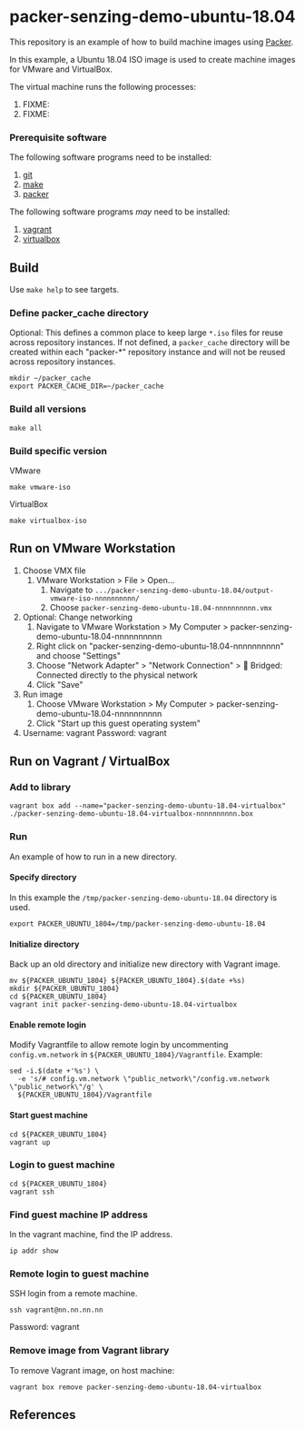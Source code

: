 # packer-senzing-demo-ubuntu-18.04

This repository is an example of how to build machine images using [Packer](https://www.packer.io/).

In this example, a
Ubuntu 18.04 ISO image
is used to create machine images for VMware and VirtualBox.

The virtual machine runs the following processes:

1. FIXME:
1. FIXME:

### Prerequisite software

The following software programs need to be installed:

1. [git](https://github.com/Senzing/knowledge-base/blob/master/HOWTO/install-git.md)
1. [make](https://github.com/Senzing/knowledge-base/blob/master/HOWTO/install-make.md)
1. [packer](https://github.com/Senzing/knowledge-base/blob/master/HOWTO/install-packer.md)

The following software programs *may* need to be installed:

1. [vagrant](https://github.com/Senzing/knowledge-base/blob/master/HOWTO/install-vagrant.md)
1. [virtualbox](https://github.com/Senzing/knowledge-base/blob/master/HOWTO/install-virtualbox.md)

## Build

Use `make help` to see targets.

### Define packer_cache directory

Optional: This defines a common place to keep large `*.iso` files for reuse across repository instances.
If not defined, a `packer_cache` directory will be created within each "packer-*" repository instance
and will not be reused across repository instances.

```console
mkdir ~/packer_cache
export PACKER_CACHE_DIR=~/packer_cache
```

### Build all versions

```console
make all
```

### Build specific version

VMware

```console
make vmware-iso
```

VirtualBox

```console
make virtualbox-iso
```

## Run on VMware Workstation

1. Choose VMX file
    1. VMware Workstation > File > Open...
        1. Navigate to `.../packer-senzing-demo-ubuntu-18.04/output-vmware-iso-nnnnnnnnnn/`
        1. Choose `packer-senzing-demo-ubuntu-18.04-nnnnnnnnnn.vmx`
1. Optional: Change networking
    1. Navigate to VMware Workstation > My Computer > packer-senzing-demo-ubuntu-18.04-nnnnnnnnnn
    1. Right click on "packer-senzing-demo-ubuntu-18.04-nnnnnnnnnn" and choose "Settings"
    1. Choose "Network Adapter" > "Network Connection" > :radio_button: Bridged: Connected directly to the physical network
    1. Click "Save"
1. Run image
    1. Choose VMware Workstation > My Computer > packer-senzing-demo-ubuntu-18.04-nnnnnnnnnn
    1. Click "Start up this guest operating system"
1. Username: vagrant  Password: vagrant

## Run on Vagrant / VirtualBox

### Add to library

```console
vagrant box add --name="packer-senzing-demo-ubuntu-18.04-virtualbox" ./packer-senzing-demo-ubuntu-18.04-virtualbox-nnnnnnnnnn.box
```

### Run

An example of how to run in a new directory.

#### Specify directory

In this example the `/tmp/packer-senzing-demo-ubuntu-18.04` directory is used.

```console
export PACKER_UBUNTU_1804=/tmp/packer-senzing-demo-ubuntu-18.04
```

#### Initialize directory

Back up an old directory and initialize new directory with Vagrant image.

```console
mv ${PACKER_UBUNTU_1804} ${PACKER_UBUNTU_1804}.$(date +%s)
mkdir ${PACKER_UBUNTU_1804}
cd ${PACKER_UBUNTU_1804}
vagrant init packer-senzing-demo-ubuntu-18.04-virtualbox
```

#### Enable remote login

Modify Vagrantfile to allow remote login by
uncommenting `config.vm.network` in `${PACKER_UBUNTU_1804}/Vagrantfile`.
Example:

```console
sed -i.$(date +'%s') \
  -e 's/# config.vm.network \"public_network\"/config.vm.network \"public_network\"/g' \
  ${PACKER_UBUNTU_1804}/Vagrantfile
```

#### Start guest machine

```console
cd ${PACKER_UBUNTU_1804}
vagrant up
```

### Login to guest machine

```console
cd ${PACKER_UBUNTU_1804}
vagrant ssh
```

### Find guest machine IP address

In the vagrant machine, find the IP address.

```console
ip addr show
```

### Remote login to guest machine

SSH login from a remote machine.

```console
ssh vagrant@nn.nn.nn.nn
```

Password: vagrant

### Remove image from Vagrant library

To remove Vagrant image, on host machine:

```console
vagrant box remove packer-senzing-demo-ubuntu-18.04-virtualbox
```

## References
